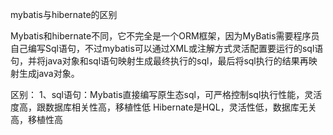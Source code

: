 mybatis与hibernate的区别


Mybatis和hibernate不同，它不完全是一个ORM框架，因为MyBatis需要程序员自己编写Sql语句，不过mybatis可以通过XML或注解方式灵活配置要运行的sql语句，并将java对象和sql语句映射生成最终执行的sql，最后将sql执行的结果再映射生成java对象。

区别：
1、sql语句：Mybatis直接编写原生态sql，可严格控制sql执行性能，灵活度高，跟数据库相关性高，移植性低
          Hibernate是HQL，灵活性低，数据库无关高，移植性高
          
  


